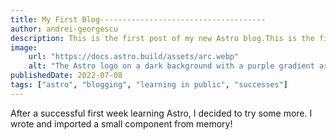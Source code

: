 ```yaml
---
title: My First Blog-------------------------------------
author: andrei-georgescu
description: This is the first post of my new Astro blog.This is the first post of my new Astro blog.This is the first post of my new Astro blog.This is the first post of
image:
    url: "https://docs.astro.build/assets/arc.webp"
    alt: "The Astro logo on a dark background with a purple gradient arc."
publishedDate: 2022-07-08
tags: ["astro", "blogging", "learning in public", "successes"]
---
```

After a successful first week learning Astro, I decided to try some more. I wrote and imported a small component from memory!
